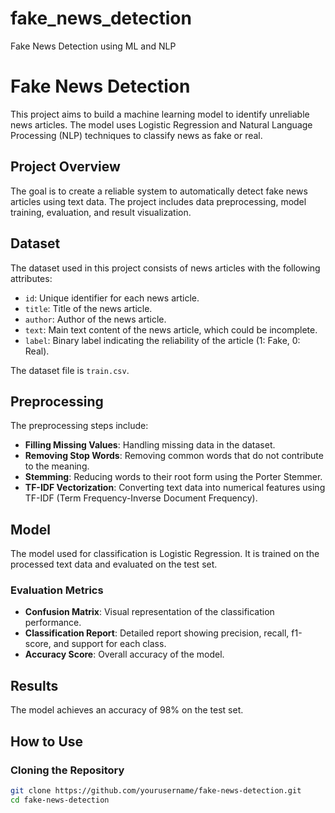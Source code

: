# fake_news_detection
Fake News Detection using ML and NLP

# Fake News Detection

This project aims to build a machine learning model to identify unreliable news articles. The model uses Logistic Regression and Natural Language Processing (NLP) techniques to classify news as fake or real.

## Project Overview

The goal is to create a reliable system to automatically detect fake news articles using text data. The project includes data preprocessing, model training, evaluation, and result visualization.

## Dataset

The dataset used in this project consists of news articles with the following attributes:

- `id`: Unique identifier for each news article.
- `title`: Title of the news article.
- `author`: Author of the news article.
- `text`: Main text content of the news article, which could be incomplete.
- `label`: Binary label indicating the reliability of the article (1: Fake, 0: Real).

The dataset file is `train.csv`.



## Preprocessing

The preprocessing steps include:

- **Filling Missing Values**: Handling missing data in the dataset.
- **Removing Stop Words**: Removing common words that do not contribute to the meaning.
- **Stemming**: Reducing words to their root form using the Porter Stemmer.
- **TF-IDF Vectorization**: Converting text data into numerical features using TF-IDF (Term Frequency-Inverse Document Frequency).

## Model

The model used for classification is Logistic Regression. It is trained on the processed text data and evaluated on the test set. 

### Evaluation Metrics

- **Confusion Matrix**: Visual representation of the classification performance.
- **Classification Report**: Detailed report showing precision, recall, f1-score, and support for each class.
- **Accuracy Score**: Overall accuracy of the model.

## Results

The model achieves an accuracy of 98% on the test set.

## How to Use

### Cloning the Repository

```bash
git clone https://github.com/yourusername/fake-news-detection.git
cd fake-news-detection
